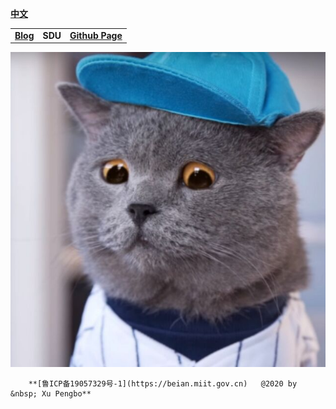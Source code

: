
  [**中文**](./index.md)
  
  |  |  |  | 
  |---|---|---|  
  |[**Blog**](https://blog.xupengbo.online)    | **SDU** |   [**Github Page**](https://hsupengbo.github.io) |

  ![](images/icon0.jpg)
  
        **[鲁ICP备19057329号-1](https://beian.miit.gov.cn)   @2020 by &nbsp; Xu Pengbo**
